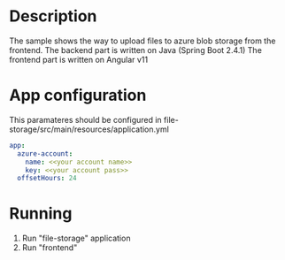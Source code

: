 # Description

The sample shows the way to upload files to azure blob storage from the frontend.
The backend part is written on Java (Spring Boot 2.4.1)
The frontend part is written on Angular v11

# App configuration

This paramateres should be configured in file-storage/src/main/resources/application.yml

``` yml
app:
  azure-account:
    name: <<your account name>>
    key: <<your account pass>>
  offsetHours: 24
```
# Running

1. Run "file-storage" application
2. Run "frontend"
